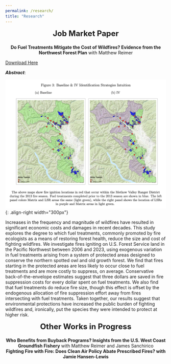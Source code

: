 ```yaml
---
permalink: /research/
title: "Research"
---
```


<div style="text-align: center; font-size: 24px; font-weight: bold; margin-bottom: 20px;">
  Job Market Paper
</div>
<!-- Add a smaller margin to control spacing -->

<center><b>Do Fuel Treatments Mitigate the Cost of Wildfires? Evidence from the Northwest Forest Plan</b> with Matthew Reimer</center>

[Download Here](https://frederikstrabo.github.io/files/Strabo_JMP.pdf)


***Abstract***:

![](/images/IV_Intuition.png){: .align-right width="300px"}

Increases in the frequency and magnitude of wildfires have resulted in significant economic costs and damages in recent decades. This study explores the degree to which fuel treatments, commonly promoted by fire ecologists as a means of restoring forest health, reduce the size and cost of fighting wildfires. We investigate fires igniting on U.S. Forest Service land in the Pacific Northwest between 2006 and 2023, using exogenous variation in fuel treatments arising from a system of protected areas designed to conserve the northern spotted owl and old growth forest. We find that fires starting in the protected areas are less likely to occur close to fuel treatments and are more costly to suppress, on average. Conservative back-of-the-envelope estimates suggest that three dollars are saved in fire suppression costs for every dollar spent on fuel treatments. We also find that fuel treatments do reduce fire size, though this effect is offset by the endogenous allocation of fire suppression effort away from fires intersecting with fuel treatments. Taken together, our results suggest that environmental protections have increased the public burden of fighting wildfires and, ironically, put the species they were intended to protect at higher risk.



<div style="text-align: center; font-size: 24px; font-weight: bold; margin-bottom: 20px;">
  Other Works in Progress
</div>

<center><b>Who Benefits from Buyback Programs? Insights from the U.S. West Coast Groundfish Fishery</b> with Matthew Reimer and James Sanchirico</center>

<center><b> Fighting Fire with Fire: Does Clean Air Policy Abate Prescribed Fires? with Jamie Hansen-Lewis</center>


